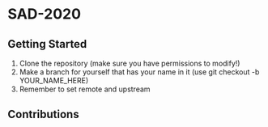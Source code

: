 # SAD-2020

## Getting Started
1. Clone the repository (make sure you have permissions to modify!)
2. Make a branch for yourself that has your name in it (use git checkout -b YOUR_NAME_HERE)
3. Remember to set remote and upstream

## Contributions
